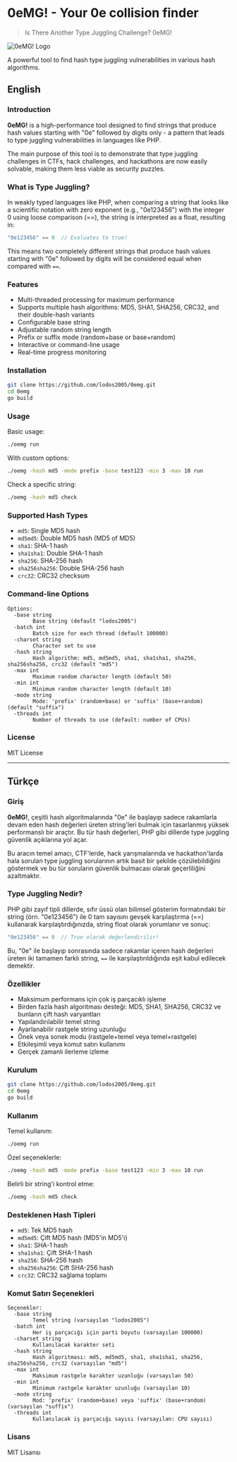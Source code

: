 # 0eMG! - Your 0e collision finder

> Is There Another Type Juggling Challenge? 0eMG!


![0eMG! Logo](https://img.shields.io/badge/0eMG!-Type%20Juggling%20Finder-blue)

A powerful tool to find hash type juggling vulnerabilities in various hash algorithms.

## English

### Introduction

**0eMG!** is a high-performance tool designed to find strings that produce hash values starting with "0e" followed by digits only - a pattern that leads to type juggling vulnerabilities in languages like PHP.

The main purpose of this tool is to demonstrate that type juggling challenges in CTFs, hack challenges, and hackathons are now easily solvable, making them less viable as security puzzles.

### What is Type Juggling?

In weakly typed languages like PHP, when comparing a string that looks like a scientific notation with zero exponent (e.g., "0e123456") with the integer 0 using loose comparison (==), the string is interpreted as a float, resulting in:

```php
"0e123456" == 0  // Evaluates to true!
```

This means two completely different strings that produce hash values starting with "0e" followed by digits will be considered equal when compared with `==`.

### Features

- Multi-threaded processing for maximum performance
- Supports multiple hash algorithms: MD5, SHA1, SHA256, CRC32, and their double-hash variants
- Configurable base string
- Adjustable random string length
- Prefix or suffix mode (random+base or base+random)
- Interactive or command-line usage
- Real-time progress monitoring

### Installation

```bash
git clone https://github.com/lodos2005/0emg.git
cd 0emg
go build
```

### Usage

Basic usage:

```bash
./oemg run
```

With custom options:

```bash
./oemg -hash md5 -mode prefix -base test123 -min 3 -max 10 run
```

Check a specific string:

```bash
./oemg -hash md5 check
```

### Supported Hash Types

- `md5`: Single MD5 hash
- `md5md5`: Double MD5 hash (MD5 of MD5)
- `sha1`: SHA-1 hash
- `sha1sha1`: Double SHA-1 hash
- `sha256`: SHA-256 hash
- `sha256sha256`: Double SHA-256 hash
- `crc32`: CRC32 checksum

### Command-line Options

```
Options:
  -base string
        Base string (default "lodos2005")
  -batch int
        Batch size for each thread (default 100000)
  -charset string
        Character set to use
  -hash string
        Hash algorithm: md5, md5md5, sha1, sha1sha1, sha256, sha256sha256, crc32 (default "md5")
  -max int
        Maximum random character length (default 50)
  -min int
        Minimum random character length (default 10)
  -mode string
        Mode: 'prefix' (random+base) or 'suffix' (base+random) (default "suffix")
  -threads int
        Number of threads to use (default: number of CPUs)
```

### License

MIT License

---

## Türkçe

### Giriş

**0eMG!**, çeşitli hash algoritmalarında "0e" ile başlayıp sadece rakamlarla devam eden hash değerleri üreten string'leri bulmak için tasarlanmış yüksek performanslı bir araçtır. Bu tür hash değerleri, PHP gibi dillerde type juggling güvenlik açıklarına yol açar.

Bu aracın temel amacı, CTF'lerde, hack yarışmalarında ve hackathon'larda hala sorulan type juggling sorularının artık basit bir şekilde çözülebildiğini göstermek ve bu tür soruların güvenlik bulmacası olarak geçerliliğini azaltmaktır.

### Type Juggling Nedir?

PHP gibi zayıf tipli dillerde, sıfır üssü olan bilimsel gösterim formatındaki bir string (örn. "0e123456") ile 0 tam sayısını gevşek karşılaştırma (==) kullanarak karşılaştırdığınızda, string float olarak yorumlanır ve sonuç:

```php
"0e123456" == 0  // True olarak değerlendirilir!
```

Bu, "0e" ile başlayıp sonrasında sadece rakamlar içeren hash değerleri üreten iki tamamen farklı string, `==` ile karşılaştırıldığında eşit kabul edilecek demektir.

### Özellikler

- Maksimum performans için çok iş parçacıklı işleme
- Birden fazla hash algoritması desteği: MD5, SHA1, SHA256, CRC32 ve bunların çift hash varyantları
- Yapılandırılabilir temel string
- Ayarlanabilir rastgele string uzunluğu
- Önek veya sonek modu (rastgele+temel veya temel+rastgele)
- Etkileşimli veya komut satırı kullanımı
- Gerçek zamanlı ilerleme izleme

### Kurulum

```bash
git clone https://github.com/lodos2005/0emg.git
cd 0emg
go build
```

### Kullanım

Temel kullanım:

```bash
./oemg run
```

Özel seçeneklerle:

```bash
./oemg -hash md5 -mode prefix -base test123 -min 3 -max 10 run
```

Belirli bir string'i kontrol etme:

```bash
./oemg -hash md5 check
```

### Desteklenen Hash Tipleri

- `md5`: Tek MD5 hash
- `md5md5`: Çift MD5 hash (MD5'in MD5'i)
- `sha1`: SHA-1 hash
- `sha1sha1`: Çift SHA-1 hash
- `sha256`: SHA-256 hash
- `sha256sha256`: Çift SHA-256 hash
- `crc32`: CRC32 sağlama toplamı

### Komut Satırı Seçenekleri

```
Seçenekler:
  -base string
        Temel string (varsayılan "lodos2005")
  -batch int
        Her iş parçacığı için parti boyutu (varsayılan 100000)
  -charset string
        Kullanılacak karakter seti
  -hash string
        Hash algoritması: md5, md5md5, sha1, sha1sha1, sha256, sha256sha256, crc32 (varsayılan "md5")
  -max int
        Maksimum rastgele karakter uzunluğu (varsayılan 50)
  -min int
        Minimum rastgele karakter uzunluğu (varsayılan 10)
  -mode string
        Mod: 'prefix' (random+base) veya 'suffix' (base+random) (varsayılan "suffix")
  -threads int
        Kullanılacak iş parçacığı sayısı (varsayılan: CPU sayısı)
```

### Lisans

MIT Lisansı
